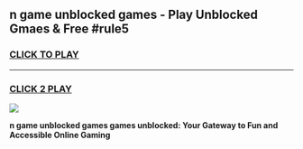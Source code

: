 
## n game unblocked games - Play Unblocked Gmaes & Free #rule5
<h3>
<a href="https://premium.freeplayer.one?title=n_game_unblocked_games&ref=01M">CLICK TO PLAY</a></h3>
<hr>

<h3>
<a href="https://premium.freeplayer.one?title=n_game_unblocked_games&ref=01M">CLICK 2 PLAY</a>
  
</h3>

<a href="https://premium.freeplayer.one?title=n_game_unblocked_games&ref=01M"><img src="https://clearcache.store/games.png"></a>


**n game unblocked games games unblocked: Your Gateway to Fun and Accessible Online Gaming**
